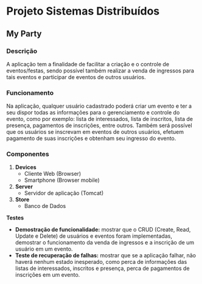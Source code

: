 # Projeto Sistemas Distribuídos

## My Party

### Descrição

A aplicação tem a finalidade de facilitar a criação e o controle de eventos/festas, sendo possível também realizar a venda de ingressos para tais eventos e participar de eventos de outros usuários. 

### Funcionamento

Na aplicação, qualquer usuário cadastrado poderá criar um evento e ter a seu dispor todas as informações para o gerenciamento e controle do evento, como por exemplo: lista de interessados, lista de inscritos, lista de presença, pagamentos de inscrições, entre outros. Também será possível que os usuários se inscrevam em eventos de outros usuários, efetuem pagamento de suas inscrições e obtenham seu ingresso do evento.

### Componentes

1. **Devices**
   * Cliente Web (Browser)
   * Smartphone (Browser mobile)
2. **Server**
   * Servidor de aplicação (Tomcat)
3. **Store**
   * Banco de Dados
   
**Testes**

* **Demostração de funcionalidade:** mostrar que o CRUD (Create, Read, Update e Delete) de usuários e eventos foram implementadas, demostrar o funcionamento da venda de ingressos e a inscrição de um usuário em um evento.
* **Teste de recuperação de falhas:** mostrar que se a aplicação falhar, não haverá nenhum estado inesperado, como perca de informações das listas de interessados, inscritos e presença, perca de pagamentos de inscrições em um evento.
